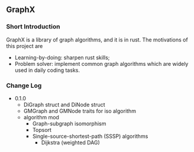 
## GraphX

### Short Introduction

GraphX is a library of graph algorithms, and it is in rust. The motivations of this project are

* Learning-by-doing: sharpen rust skills;
* Problem solver: implement common graph algorithms which are widely used in daily coding tasks.


### Change Log

* 0.1.0
    * DiGraph struct and DiNode struct
    * GMGraph and GMNode traits for iso algorithm
    * algorithm mod
        * Graph-subgraph isomorphism
        * Topsort
        * Single-source-shortest-path (SSSP) algorithms
            * Dijkstra (weighted DAG) 
